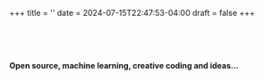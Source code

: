 +++
title = ''
date = 2024-07-15T22:47:53-04:00
draft = false
+++

<!-- {{< highlight >}} **Open source, machine learning, creative coding and ideas…**{{< /highlight >}} -->
<div style="height: 50px;"></div>

**Open source, machine learning, creative coding and ideas…**

<div style="height: 160px;"></div>
<!-- <div style="display: flex; justify-content: center; align-items: center;">
    <img src="unicorn.svg" alt="unicorn" style="width: 200px; height: 200px; margin-left: 300px;"> -->


</div>

<script src="https://cdn.jsdelivr.net/npm/p5@1.4.0/lib/p5.js"></script>
<script src="/js/learn.js"></script>
